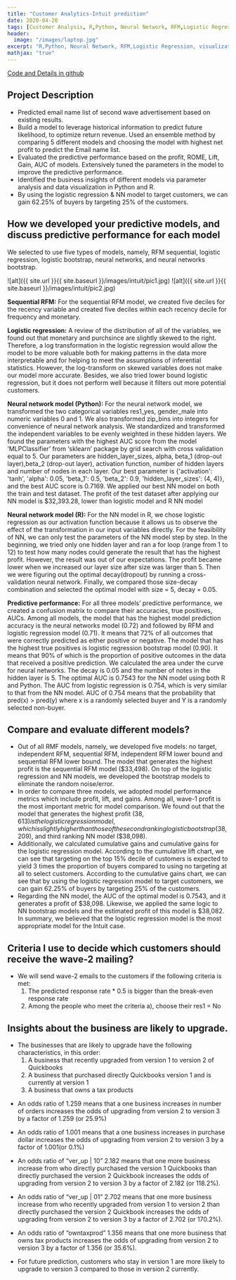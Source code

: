 ```yaml
---
title: "Customer Analytics-Intuit prediction"
date: 2020-04-20
tags: [Customer Analysis, R,Python, Neural Network, RFM,Logistic Regression, visualization]
header:
  image: "/images/laptop.jpg"
excerpt: "R,Python, Neural Network, RFM,Logistic Regression, visualization"
mathjax: "true"
---
```


[Code and Details in github](https://github.com/siyulai100/CustomerAnalytics_Intuit)

## Project Description

* Predicted email name list of second wave advertisement based on existing results.
*  Build a model to leverage historical information to predict future likelihood, to optimize return revenue. Used an ensemble method by comparing 5 different models and choosing the model with highest net profit to predict the Email name list.
* Evaluated the predictive performance based on the profit, ROME, Lift, Gain, AUC of models. Extensively tuned the parameters in the model to improve the predictive performance. 
* Identified the business insights of different models via parameter analysis and data visualization in Python and R. 
* By using the logistic regression & NN model to target customers, we can gain 62.25% of buyers by targeting 25% of the customers. 

## How we developed your predictive models, and discuss predictive performance for each model

We selected to use five types of models, namely, RFM sequential, logistic regression, logistic bootstrap, neural networks, and neural networks bootstrap. 

![alt]({{ site.url }}{{ site.baseurl }}/images/intuit/pic1.jpg)
![alt]({{ site.url }}{{ site.baseurl }}/images/intuit/pic2.jpg)

**Sequential RFM:** For the sequential RFM model, we created five deciles for the recency variable and created five deciles within each recency decile for frequency and monetary. 

**Logistic regression:** A review of the distribution of all of the variables, we found out that monetary and purchsince are slightly skewed to the right. Therefore, a log transformation in the logistic regression would allow the model to be more valuable both for making patterns in the data more interpretable and for helping to meet the assumptions of inferential statistics. However, the log-transform on skewed variables does not make our model more accurate. Besides, we also tried lower bound logistic regression, but it does not perform well because it filters out more potential customers.

**Neural network model (Python):** For the neural network model, we transformed the two categorical variables res1_yes, gender_male into numeric variables 0 and 1. We also transformed zip_bins into integers for convenience of neural network analysis. We standardized and transformed the independent variables to be evenly weighted in these hidden layers. We found the parameters with the highest AUC score from the model ‘MLPClassifier’ from ‘sklearn’ package by grid search with cross validation equal to 5. Our parameters are hidden_layer_sizes, alpha, beta_1 (drop-out layer),beta_2 (drop-out layer), activation function, number of hidden layers and number of nodes in each layer. Our best parameter is {'activation': 'tanh', 'alpha': 0.05, 'beta_1': 0.5, 'beta_2': 0.9, 'hidden_layer_sizes': (4, 4)}, and the best AUC score is 0.7169. We applied our best NN model on both the train and test dataset. The profit of the test dataset after applying our NN model is $32,393.28, lower than logistic model and R NN model

**Neural network model (R):** For the NN model in R, we chose logistic regression as our activation function because it allows us to observe the effect of the transformation in our input variables directly. For the feasibility of NN, we can only test the parameters of the NN model step by step. In the beginning, we tried only one hidden layer and ran a for loop (range from 1 to 12) to test how many nodes could generate the result that has the highest profit. However, the result was out of our expectations. The profit became lower when we increased our layer size after size was larger than 5. Then we were figuring out the optimal decay(dropout) by running a cross-validation neural network. Finally, we compared those size-decay combination and selected the optimal model with size = 5, decay = 0.05. 

**Predictive performance:** For all three models’ predictive performance, we created a confusion matrix to compare their accuracies, true positives, AUCs. Among all models, the model that has the highest model prediction accuracy is the neural networks model (0.72) and followed by RFM and logistic regression model (0.71). It means that 72% of all outcomes that were correctly predicted as either positive or negative. The model that has the highest true positives is logistic regression bootstrap model (0.90). It means that 90% of which is the proportion of positive outcomes in the data that received a positive prediction. We calculated the area under the curve for neural networks. The decay is 0.05 and the number of notes in the hidden layer is 5. The optimal AUC is 0.7543 for the NN model using both R and Python. The AUC from logistic regression is 0.754, which is very similar to that from the NN model. AUC of 0.754 means that the probability that pred(x) > pred(y) where x is a randomly selected buyer and Y is a randomly selected non-buyer. 

## Compare and evaluate different models?

* Out of all RMF models, namely, we developed five models: no target, independent RFM, sequential RFM, independent RFM lower bound and sequential RFM lower bound. The model that generates the highest profit is the sequential RFM model ($33,498).
On top of the logistic regression and NN models, we developed the bootstrap models to eliminate the random noise/error.  
* In order to compare three models, we adopted model performance metrics which include profit, lift, and gains. Among all, wave-1 profit is the most important metric for model comparison. We found out that the model that generates the highest profit ($38,613) is the logistic regression model,  which is slightly higher than those of the second ranking logistic bootstrap ($38,209), and third ranking NN model ($38,098). 
* Additionally, we calculated cumulative gains and cumulative gains for the logistic regression model. According to the cumulative lift chart, we can see that targeting on the top 15% decile of customers is expected to yield 3 times the proportion of buyers compared to using no targeting at all to select customers. According to the cumulative gains chart, we can see that by using the logistic regression model to target customers, we can gain 62.25% of buyers by targeting 25% of the customers. 
* Regarding the NN model, the AUC of the optimal model is 0.7543, and it generates a profit of $38,098. Likewise, we applied the same logic to NN bootstrap models and the estimated profit of this model is $38,082. In summary, we believed that the logistic regression model is the most appropriate model for the Intuit case.

##  Criteria I use to decide which customers should receive the wave-2 mailing?

* We will send wave-2 emails to the customers if the following criteria is met: 
    1. The predicted response rate * 0.5 is bigger than the break-even response rate
    2. Among the people who meet the criteria a), choose their res1 = No


## Insights about the business are likely to upgrade. 

* The businesses that are likely to upgrade have the following characteristics, in this order:
    1. A business that recently upgraded from version 1 to version 2 of Quickbooks 
    2. A business that purchased directly Quickbooks version 1 and is currently at version 1
    3. A business that owns a tax products   

- An odds ratio of 1.259 means that a one business increases in number of orders increases the odds of upgrading from version 2 to version 3 by a factor of 1.259 (or 25.9%)

- An odds ratio of 1.001 means that a one business increases in purchase dollar increases the odds of upgrading from version 2 to version 3 by a factor of 1.001(or 0.1%)

- An odds ratio of “ver_up | 10” 2.182 means that one more business increase from who directly purchased the version 1 Quickbooks than directly purchased the version 2 Quickbook increases the odds of upgrading from version 2 to version 3 by a factor of 2.182 (or 118.2%). 

- An odds ratio of “ver_up | 01” 2.702 means that one more business increase from who recently upgraded from version 1 to version 2 than directly purchased the version 2 Quickbook increases the odds of upgrading from version 2 to version 3 by a factor of 2.702 (or 170.2%). 

- An odds ratio of “owntaxprod” 1.356 means that one more business that owns tax products increases the odds of upgrading from version 2 to version 3 by a factor of 1.356 (or 35.6%). 

- For future prediction, customers who stay in version 1 are more likely to upgrade to version 3 compared to those in version 2 currently.  
